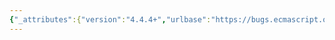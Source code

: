```yaml
---
{"_attributes":{"version":"4.4.4+","urlbase":"https://bugs.ecmascript.org/","maintainer":"dherman@mozilla.com"},"bug":{"bug_id":2270,"creation_ts":"2013-11-13 14:47:00 -0800","short_desc":"Steps without numbers in “9.2.9 MakeConstructor Abstract Operation”","delta_ts":"2014-01-27 10:03:26 -0800","product":"Draft for 6th Edition","component":"editorial issue","version":"Rev 21: November 8, 2013 Draft","rep_platform":"All","op_sys":"All","bug_status":"RESOLVED","resolution":"FIXED","priority":"Normal","bug_severity":"enhancement","everconfirmed":true,"reporter":{"uid":"jorendorff","name":"Jason Orendorff"},"assigned_to":{"uid":"allen","name":"Allen Wirfs-Brock"},"long_desc":[{"commentid":6706,"comment_count":0,"who":{"uid":"jorendorff","name":"Jason Orendorff"},"bug_when":"2013-11-13 14:47:57 -0800","thetext":"Two substeps of step 3 should be numbered a. and b., but don't have numbers."},{"commentid":6769,"comment_count":1,"who":{"uid":"allen","name":"Allen Wirfs-Brock"},"bug_when":"2013-11-14 11:27:29 -0800","thetext":"fixed in rev22 editor's draft"},{"commentid":7055,"comment_count":2,"who":{"uid":"allen","name":"Allen Wirfs-Brock"},"bug_when":"2014-01-27 10:03:26 -0800","thetext":"fixed in Rev22 (January 20, 2013) release"}]}}
---
```

